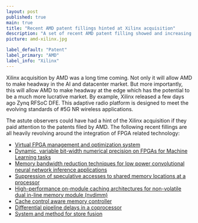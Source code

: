 ```yaml
---
layout: post
published: true
main: true
title: "Recent AMD patent fillings hinted at Xilinx acquisition"
description: "A set of recent AMD patent filling showed and increasing interest in FPGA technology and could have hinted at the increasing interest of AMD into Xilinx"
picture: amd-xilinx.jpg

label_default: "Patent" 
label_primary: "AMD"
label_info: "Xilinx"
---
```

<!-- Main Container -->

Xilinx acquisition by AMD was a long time coming.
Not only it will allow AMD to make headway in the AI and datacenter market.
But more importantly, this will allow AMD to make headway at the edge which has the potential to be a much more lucrative market. By example, Xilinx released a few days ago Zynq RFSoC DFE. This adaptive radio platform is designed to meet the evolving standards of #5G NR wireless applications.

The astute observers could have had a hint of the Xilinx acquisition if they paid attention to the patents filed by AMD.
The following recent fillings are all heavily revolving around the integration of FPGA related technology:

* [Virtual FPGA management and optimization system](https://www.freepatentsonline.com/10164639.pdf)
* [Dynamic, variable bit-width numerical precision on FPGAs for Machine Learning tasks](https://www.freepatentsonline.com/20190171420.pdf)
* [Memory bandwidth reduction techniques for low power convolutional neural network inference applications](https://www.freepatentsonline.com/20190147332.pdf)
* [Suppression of speculative accesses to shared memory locations at a processor](https://www.freepatentsonline.com/20190188055.pdf)
* [High-performance on-module caching architectures for non-volatile dual in-line memory module (nvdimm)](https://www.freepatentsonline.com/20190189210.pdf)
* [Cache control aware memory controller](https://www.freepatentsonline.com/20190179760.pdf)
* [Differential pipeline delays in a coprocessor](https://www.freepatentsonline.com/20190179643.pdf)
* [System and method for store fusion](https://www.freepatentsonline.com/20190163475.pdf)

<!--End Main Container -->
